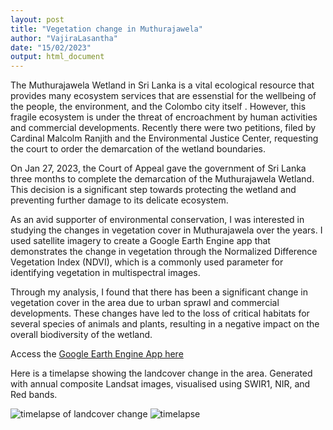 ```yaml
---
layout: post
title: "Vegetation change in Muthurajawela"
author: "VajiraLasantha"
date: "15/02/2023"
output: html_document
---
```



The Muthurajawela Wetland in Sri Lanka is a vital ecological resource that provides many ecosystem services that are essenstial for the wellbeing of the people, the environment, and the Colombo city itself . However, this fragile ecosystem is under the threat of encroachment by human activities and commercial developments. Recently there were two petitions, filed by Cardinal Malcolm Ranjith and the Environmental Justice Center, requesting the court to order the demarcation of the wetland boundaries. 

On Jan 27, 2023, the Court of Appeal gave the government of Sri Lanka three months to complete the demarcation of the Muthurajawela Wetland. This decision is a significant step towards protecting the wetland and preventing further damage to its delicate ecosystem.

As an avid supporter of environmental conservation, I was interested in studying the changes in vegetation cover in Muthurajawela over the years. I used satellite imagery to create a Google Earth Engine app that demonstrates the change in vegetation through the Normalized Difference Vegetation Index (NDVI), which is a commonly used parameter for identifying vegetation in multispectral images.

Through my analysis, I found that there has been a significant change in vegetation cover in the area due to urban sprawl and commercial developments. These changes have led to the loss of critical habitats for several species of animals and plants, resulting in a negative impact on the overall biodiversity of the wetland.

Access the [Google Earth Engine App here](https://ut-rs2020a.users.earthengine.app/view/muthurajawelavegetation)

Here is a timelapse showing the landcover change in the area. Generated with annual composite Landsat images, visualised using SWIR1, NIR, and Red bands. 

![](/images/muthuraja_anim.gif "timelapse of landcover change")
<img src="{{site.baseurl | prepend: site.url}}images/muthuraja_anim.gif" alt="timelapse" />